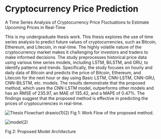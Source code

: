 # Cryptocurrency Price Prediction
A Time Series Analysis of Cryptocurrency Price Fluctuations to Estimate Upcoming Prices in Real-Time

This is my undergraduate thesis work. This thesis explores the use of time series analysis to predict future values of cryptocurrencies, such as Bitcoin, Ethereum, and Litecoin, in real-time. The highly volatile nature of the cryptocurrency market makes it challenging for investors and traders to make informed decisions. The study preprocesses historical price data using various time series models, including LSTM, BiLSTM, and GRU, to identify patterns and trends. Specifically, the study focuses on hourly and daily data of Bitcoin and predicts the price of Bitcoin, Ethereum, and Litecoin for the next hour or day using Basic LSTM, CNN-LSTM, CNN-GRU, CNN-BiLSTM, etc. models. The results demonstrate that the proposed method, which uses the CNN-LSTM model, outperforms other models and has an RMSE of 235.97, an MAE of 135.42, and a MAPE of 0.47%. The findings suggest that the proposed method is effective in predicting the prices of cryptocurrencies in real-time.

![Thesis Flowchart drawio(1)(2)](https://user-images.githubusercontent.com/82276211/226086458-bf41bd42-c5d4-4d21-a885-422e70a84ee2.png)
Fig 1: Work Flow of the proposed method.


![model(2)](https://user-images.githubusercontent.com/82276211/226086524-88d1f96b-eafe-47e3-84aa-369747fa5c28.png)

Fig 2: Proposed Model Architecture


